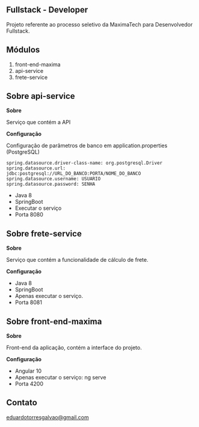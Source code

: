 ## Fullstack - Developer

Projeto referente ao processo seletivo da MaximaTech para Desenvolvedor Fullstack.

## Módulos

1. front-end-maxima
2. api-service
3. frete-service

## Sobre api-service

**Sobre**

Serviço que contém a API

**Configuração**


Configuração de parâmetros de banco em application.properties (PostgreSQL)
```properties
spring.datasource.driver-class-name: org.postgresql.Driver
spring.datasource.url: jdbc:postgresql://URL_DO_BANCO:PORTA/NOME_DO_BANCO
spring.datasource.username: USUARIO
spring.datasource.password: SENHA
```

* Java 8
* SpringBoot
* Executar o serviço 
* Porta 8080

## Sobre frete-service

**Sobre**

Serviço que contém a funcionalidade de cálculo de frete.

**Configuração**

* Java 8
* SpringBoot
* Apenas executar o serviço.
* Porta 8081

## Sobre front-end-maxima

**Sobre**

Front-end da aplicação, contém a interface do projeto.

**Configuração**

* Angular 10
* Apenas executar o serviço: ng serve
* Porta 4200

## Contato
eduardotorresgalvao@gmail.com
